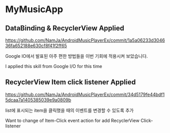 # MyMusicApp

## DataBinding & RecyclerView Applied
https://github.com/NamJa/AndroidMusicPlayerEx/commit/1a5a06233d304636fa652188e630cf8f41f2ff65

Google IO에서 발표된 아주 편한 방법들을 이번 기회에 적용시켜 보았습니다.

I applied this skill from Google I/O for this time

## RecyclerView Item click listener Applied

https://github.com/NamJa/AndroidMusicPlayerEx/commit/34d5179fe44bdf15dcaa7a1405385039e9a0809b

list에 표시되는 item을 클릭했을 때의 이벤트를 변경할 수 있도록 추가

Want to change of Item-Click event action for add RecyclerView Click-listener
